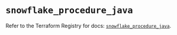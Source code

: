 # `snowflake_procedure_java`

Refer to the Terraform Registry for docs: [`snowflake_procedure_java`](https://registry.terraform.io/providers/snowflake-labs/snowflake/1.0.4/docs/resources/procedure_java).
